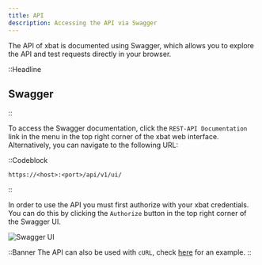 ```yaml
---
title: API
description: Accessing the API via Swagger
---
```


The API of xbat is documented using Swagger, which allows you to explore the API and test requests directly in your browser.

::Headline

## Swagger

::

To access the Swagger documentation, click the `REST-API Documentation` link in the menu in the top right corner of the xbat web interface. Alternatively, you can navigate to the following URL:

::Codeblock

```plaintext
https://<host>:<port>/api/v1/ui/
```

::

In order to use the API you must first authorize with your xbat credentials. You can do this by clicking the `Authorize` button in the top right corner of the Swagger UI.

<img src="/img/swagger.png" alt="Swagger UI" class="img img-90">
</img>

::Banner
The API can also be used with `cURL`, check [here](/docs/user/ci#triggering-xbat-via-curl) for an example.
::
